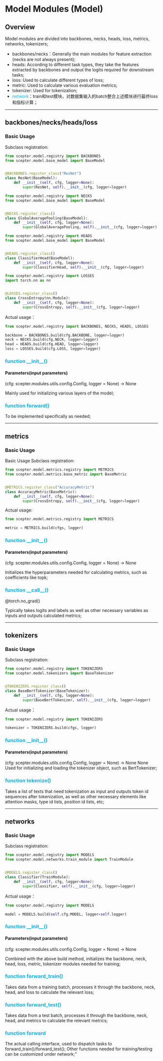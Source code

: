# Model Modules (Model)
## Overview
Model modules are divided into backbones, necks, heads, loss, metrics, networks, tokenizers;
* backbones/necks：Generally the main modules for feature extraction (necks are not always present);
* heads: According to different task types, they take the features extracted by backbones and output the logits required for downstream tasks;
* loss: Used to calculate different types of loss;
* metric: Used to calculate various evaluation metrics;
* tokenizer: Used for tokenization;
* <font color="#0FB0E4">network</font>：train和test模块，对数据集输入的batch整合上述模块进行最终loss和指标计算；
<hr/>

## **backbones/necks/heads/loss**
### Basic Usage
Subclass registration:

```python
from scepter.model.registry import BACKBONES
from scepter.model.base_model import BaseModel


@BACKBONES.register_class("ResNet")
class ResNet(BaseModel):
    def __init__(self, cfg, logger=None):
        super(ResNet, self).__init__(cfg, logger=logger)
```

```python
from scepter.model.registry import NECKS
from scepter.model.base_model import BaseModel


@NECKS.register_class()
class GlobalAveragePooling(BaseModel):
    def __init__(self, cfg, logger=None):
        super(GlobalAveragePooling, self).__init__(cfg, logger=logger)
```

```python
from scepter.model.registry import HEADS
from scepter.model.base_model import BaseModel


@HEADS.register_class()
class ClassifierHead(BaseModel):
    def __init__(self, cfg, logger=None):
        super(ClassifierHead, self).__init__(cfg, logger=logger)
```

```python
from scepter.model.registry import LOSSES
import torch.nn as nn


@LOSSES.register_class()
class CrossEntropy(nn.Module):
    def __init__(self, cfg, logger=None):
        super(CrossEntropy, self).__init__(cfg, logger=logger)
```
Actual usage：

```python
from scepter.model.registry import BACKBONES, NECKS, HEADS, LOSSES

backbone = BACKBONES.build(cfg.BACKBONE, logger=logger)
neck = NECKS.build(cfg.NECK, logger=logger)
head = HEADS.build(cfg.HEAD, logger=logger)
loss = LOSSES.build(cfg.LOSS, logger=logger)
```

### <font color="#0FB0E4">function **\_\_init\_\_()**</font>
#### Parameters(input parameters)
(cfg: scepter.modules.utils.config.Config, logger = None) -> None

Mainly used for initializing various layers of the model;

### <font color="#0FB0E4">function **forward()**</font>
To be implemented specifically as needed;
<hr/>


## **metrics**
### Basic Usage
Basic Usage Subclass registration:

```python
from scepter.model.metrics.registry import METRICS
from scepter.model.metrics.base_metric import BaseMetric


@METRICS.register_class("AccuracyMetric")
class AccuracyMetric(BaseMetric):
    def __init__(self, cfg, logger=None):
        super(CrossEntropy, self).__init__(cfg, logger=logger)
```
Actual usage:

```python
from scepter.model.metrics.registry import METRICS

metric = METRICS.build(cfgs, logger)
```

### <font color="#0FB0E4">function **\_\_init\_\_()**</font>
#### Parameters(input parameters)
(cfg: scepter.modules.utils.config.Config, logger = None) -> None

Initializes the hyperparameters needed for calculating metrics, such as coefficients like topk;

### <font color="#0FB0E4">function **\_\_call\_\_()**</font>
@torch.no_grad()

Typically takes logits and labels as well as other necessary variables as inputs and outputs calculated metrics;
<hr/>

## **tokenizers**
### Basic Usage
Subclass registration:

```python
from scepter.model.registry import TOKENIZERS
from scepter.model.tokenizers import BaseTokenizer


@TOKENIZERS.register_class()
class BaseBertTokenizer(BaseTokenizer):
    def __init__(self, cfg, logger=None):
        super(BaseBertTokenizer, self).__init__(cfg, logger=logger)
```
Actual usage：

```python
from scepter.model.registry import TOKENIZERS

tokenizer = TOKENIZERS.build(cfgs, logger)
```
### <font color="#0FB0E4">function **\_\_init\_\_()**</font>
#### Parameters(input parameters)
(cfg: scepter.modules.utils.config.Config, logger = None) -> None
None Used for initializing and loading the tokenizer object, such as BertTokenizer;

### <font color="#0FB0E4">function **tokenize()**</font>
Takes a list of texts that need tokenization as input and outputs token id sequences after tokenization, as well as other necessary elements like attention masks, type id lists, position id lists, etc;
<hr/>

## **networks**
### Basic Usage
Subclass registration:

```python
from scepter.model.registry import MODELS
from scepter.model.networks.train_module import TrainModule


@MODELS.register_class()
class Classifier(TrainModule):
    def __init__(self, cfg, logger=None):
        super(Classifier, self).__init__(cfg, logger=logger)
```
Actual usage：

```python
from scepter.model.registry import MODELS

model = MODELS.build(self.cfg.MODEL, logger=self.logger)
```

### <font color="#0FB0E4">function **\_\_init\_\_()**</font>
#### Parameters(input parameters)
(cfg: scepter.modules.utils.config.Config, logger = None) -> None

Combined with the above build method, initializes the backbone, neck, head, loss, metric, tokenizer modules needed for training;

### <font color="#0FB0E4">function **forward_train()**</font>
Takes data from a training batch, processes it through the backbone, neck, head, and loss to calculate the relevant loss;

### <font color="#0FB0E4">function **forward_test()**</font>
Takes data from a test batch, processes it through the backbone, neck, head, and metrics to calculate the relevant metrics;

### <font color="#0FB0E4">function **forward**</font>
The actual calling interface, used to dispatch tasks to forward_train()/forward_test();
Other functions needed for training/testing can be customized under network;"
